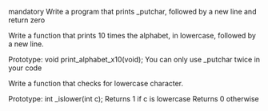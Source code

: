 
mandatory
Write a program that prints _putchar, followed by a new line and return zero

Write a function that prints 10 times the alphabet, in lowercase, followed by a new line.

Prototype: void print_alphabet_x10(void);
You can only use _putchar twice in your code

Write a function that checks for lowercase character.

Prototype: int _islower(int c);
Returns 1 if c is lowercase
Returns 0 otherwise
